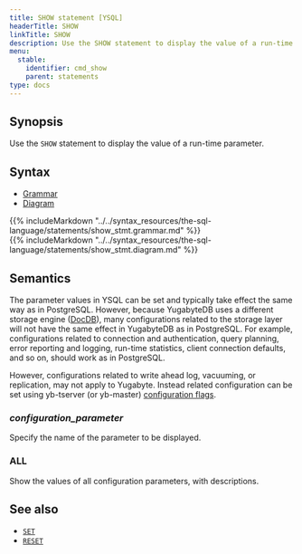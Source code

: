 ```yaml
---
title: SHOW statement [YSQL]
headerTitle: SHOW
linkTitle: SHOW
description: Use the SHOW statement to display the value of a run-time parameter.
menu:
  stable:
    identifier: cmd_show
    parent: statements
type: docs
---
```


## Synopsis

Use the `SHOW` statement to display the value of a run-time parameter.

## Syntax

<ul class="nav nav-tabs nav-tabs-yb">
  <li >
    <a href="#grammar" class="nav-link active" id="grammar-tab" data-toggle="tab" role="tab" aria-controls="grammar" aria-selected="true">
      <i class="fas fa-file-alt" aria-hidden="true"></i>
      Grammar
    </a>
  </li>
  <li>
    <a href="#diagram" class="nav-link" id="diagram-tab" data-toggle="tab" role="tab" aria-controls="diagram" aria-selected="false">
      <i class="fas fa-project-diagram" aria-hidden="true"></i>
      Diagram
    </a>
  </li>
</ul>

<div class="tab-content">
  <div id="grammar" class="tab-pane fade show active" role="tabpanel" aria-labelledby="grammar-tab">
  {{% includeMarkdown "../../syntax_resources/the-sql-language/statements/show_stmt.grammar.md" %}}
  </div>
  <div id="diagram" class="tab-pane fade" role="tabpanel" aria-labelledby="diagram-tab">
  {{% includeMarkdown "../../syntax_resources/the-sql-language/statements/show_stmt.diagram.md" %}}
  </div>
</div>

## Semantics

The parameter values in YSQL can be set and typically take effect the same way as in PostgreSQL. However, because YugabyteDB uses a different storage engine ([DocDB](../../../../../architecture/layered-architecture/#docdb)), many configurations related to the storage layer will not have the same effect in YugabyteDB as in PostgreSQL. For example, configurations related to connection and authentication, query planning, error reporting and logging, run-time statistics, client connection defaults, and so on, should work as in PostgreSQL.

However, configurations related to write ahead log, vacuuming, or replication, may not apply to Yugabyte. Instead related configuration can be set using yb-tserver (or yb-master) [configuration flags](../../../../../reference/configuration/yb-tserver/#configuration-flags).

### *configuration_parameter*

Specify the name of the parameter to be displayed.

### ALL

Show the values of all configuration parameters, with descriptions.

## See also

- [`SET`](../cmd_set)
- [`RESET`](../cmd_reset)
